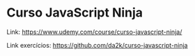# Curso JavaScript Ninja
Link: https://www.udemy.com/course/curso-javascript-ninja/

Link exercícios: https://github.com/da2k/curso-javascript-ninja

